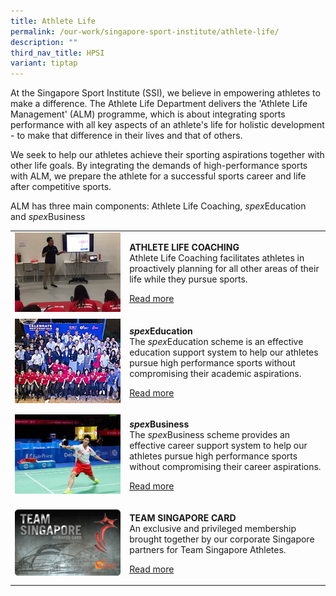 ```yaml
---
title: Athlete Life
permalink: /our-work/singapore-sport-institute/athlete-life/
description: ""
third_nav_title: HPSI
variant: tiptap
---
```

<p>At the Singapore Sport Institute (SSI), we believe in empowering athletes
to make a difference. The Athlete Life Department delivers the 'Athlete
Life Management' (ALM) programme, which is about integrating sports performance
with all key aspects of an athlete's life for holistic development - to
make that difference in their lives and that of others.</p>
<p>We seek to help our athletes achieve their sporting aspirations together
with other life goals. By integrating the demands of high-performance sports
with ALM, we prepare the athlete for a successful sports career and life
after competitive sports.</p>
<p>ALM has three main components: Athlete Life Coaching,&nbsp;<em>spex</em>Education
and&nbsp;<em>spex</em>Business</p>
<p></p>
<table>
<tbody>
<tr>
<td rowspan="1" colspan="1">
<div class="isomer-image-wrapper">
<img style="width: 100%" height="auto" width="100%" alt="" src="/images/Our%20Work/Singapore%20Sports%20Institute/Athlete%20Life/Athlete%20Life%20Coaching01.jpg">
</div>
</td>
<td rowspan="1" colspan="1">
<p><strong>ATHLETE LIFE COACHING</strong>
<br>Athlete Life Coaching facilitates athletes in proactively planning for
all other areas of their life while they pursue sports.</p>
<p><a href="/singapore-sport-institute/athlete-life/athlete-life-coaching/" rel="noopener noreferrer nofollow" target="_blank">Read more</a>
</p>
</td>
</tr>
<tr>
<td rowspan="1" colspan="1">
<div class="isomer-image-wrapper">
<img style="width: 100%" height="auto" width="100%" alt="" src="/images/Our%20Work/Singapore%20Sports%20Institute/Athlete%20Life/spexed.jpg">
</div>
</td>
<td rowspan="1" colspan="1">
<p><strong><em>spex</em>Education</strong>
<br>The <em>spex</em>Education scheme is an effective education support system
to help our athletes pursue high performance sports without compromising
their academic aspirations.</p>
<p><a href="/singapore-sport-institute/athlete-life/spexeducation/" rel="noopener noreferrer nofollow" target="_blank">Read more</a>
</p>
</td>
</tr>
<tr>
<td rowspan="1" colspan="1">
<div class="isomer-image-wrapper">
<img style="width: 100%" height="auto" width="100%" alt="" src="/images/Our%20Work/Singapore%20Sports%20Institute/Athlete%20Life/Derek%20Wong%20at%20SEA%20Games.jpg">
</div>
</td>
<td rowspan="1" colspan="1">
<p><strong><em>spex</em>Business</strong>
<br>The <em>spex</em>Business scheme provides an effective career support system
to help our athletes pursue high performance sports without compromising
their career aspirations.</p>
<p><a href="/singapore-sport-institute/athlete-life/spexbusiness/" rel="noopener noreferrer nofollow" target="_blank">Read more</a>
</p>
</td>
</tr>
<tr>
<td rowspan="1" colspan="1">
<div class="isomer-image-wrapper">
<img style="width: 100%" height="auto" width="100%" alt="" src="/images/Our%20Work/Singapore%20Sports%20Institute/Athlete%20Life/teamsingaporecard.jpg">
</div>
</td>
<td rowspan="1" colspan="1">
<p><strong>TEAM SINGAPORE CARD</strong>
<br>An exclusive and privileged membership brought together by our corporate
Singapore partners for Team Singapore Athletes.</p>
<p><a href="/singapore-sport-institute/athlete-life/team-singapore-card/" rel="noopener noreferrer nofollow" target="_blank">Read more</a>
</p>
</td>
</tr>
</tbody>
</table>
<p></p>